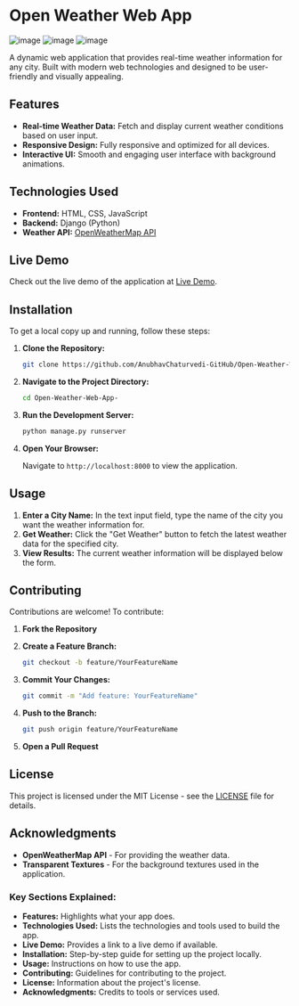 # Open Weather Web App
![image](https://github.com/user-attachments/assets/39701022-feea-4f6d-a653-e61d03a9d3a0)
![image](https://github.com/user-attachments/assets/d14937be-caeb-4f90-8948-5727a07b9c50)
![image](https://github.com/user-attachments/assets/5ab55392-2b6a-438d-aa19-5db81941fccb)

A dynamic web application that provides real-time weather information for any city. Built with modern web technologies and designed to be user-friendly and visually appealing.

## Features

- **Real-time Weather Data:** Fetch and display current weather conditions based on user input.
- **Responsive Design:** Fully responsive and optimized for all devices.
- **Interactive UI:** Smooth and engaging user interface with background animations.

## Technologies Used

- **Frontend:** HTML, CSS, JavaScript
- **Backend:** Django (Python)
- **Weather API:** [OpenWeatherMap API](https://openweathermap.org/api)

## Live Demo

Check out the live demo of the application at [Live Demo](https://example.com).

## Installation

To get a local copy up and running, follow these steps:

1. **Clone the Repository:**

   ```bash
   git clone https://github.com/AnubhavChaturvedi-GitHub/Open-Weather-Web-App-.git
   ```

2. **Navigate to the Project Directory:**

   ```bash
   cd Open-Weather-Web-App-
   ```

3. **Run the Development Server:**

   ```bash
   python manage.py runserver
   ```

4. **Open Your Browser:**

   Navigate to `http://localhost:8000` to view the application.

## Usage

1. **Enter a City Name:** In the text input field, type the name of the city you want the weather information for.
2. **Get Weather:** Click the "Get Weather" button to fetch the latest weather data for the specified city.
3. **View Results:** The current weather information will be displayed below the form.

## Contributing

Contributions are welcome! To contribute:

1. **Fork the Repository**
2. **Create a Feature Branch:**

   ```bash
   git checkout -b feature/YourFeatureName
   ```

3. **Commit Your Changes:**

   ```bash
   git commit -m "Add feature: YourFeatureName"
   ```

4. **Push to the Branch:**

   ```bash
   git push origin feature/YourFeatureName
   ```

5. **Open a Pull Request**

## License

This project is licensed under the MIT License - see the [LICENSE](LICENSE) file for details.

## Acknowledgments

- **OpenWeatherMap API** - For providing the weather data.
- **Transparent Textures** - For the background textures used in the application.


### Key Sections Explained:

- **Features:** Highlights what your app does.
- **Technologies Used:** Lists the technologies and tools used to build the app.
- **Live Demo:** Provides a link to a live demo if available.
- **Installation:** Step-by-step guide for setting up the project locally.
- **Usage:** Instructions on how to use the app.
- **Contributing:** Guidelines for contributing to the project.
- **License:** Information about the project's license.
- **Acknowledgments:** Credits to tools or services used.

